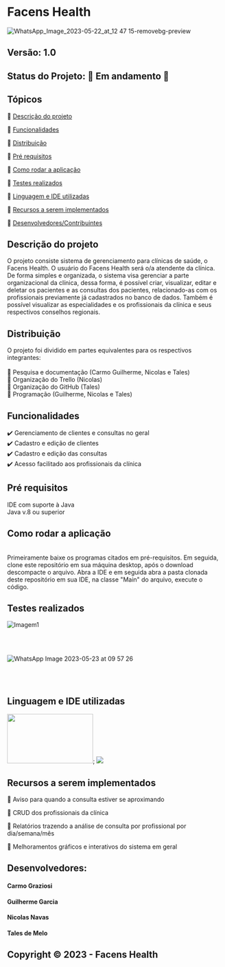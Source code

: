 # Facens Health

![WhatsApp_Image_2023-05-22_at_12 47 15-removebg-preview](https://github.com/LaVegaGroup/Facens_Helth/assets/126935296/1a77cb56-f834-4269-8f5c-fbcf3d16d17e)

## Versão: 1.0 
## Status do Projeto:  🚧 Em andamento 🚧


## Tópicos
🔹 [Descrição do projeto](#descrição-do-projeto)

🔹 [Funcionalidades](#funcionalidades)

🔹 [Distribuição](#distribuição)

🔹 [Pré requisitos](#pré-requisitos)

🔹 [Como rodar a aplicação](#como-rodar-a-aplicação)

🔹 [Testes realizados](#testes-realizados)

🔹 [Linguagem e IDE utilizadas](#linguagem-e-ide-utilizadas)

🔹 [Recursos a serem implementados](#recursos-a-serem-implementados)

🔹 [Desenvolvedores/Contribuintes](#desenvolvedores)


## Descrição do projeto
O projeto consiste sistema de gerenciamento para clínicas de saúde, o Facens Health. O usuário do Facens Health será o/a atendente da clínica. De forma simples e organizada, o sistema visa gerenciar a parte organizacional da clínica, dessa forma, é possível criar, visualizar, editar e deletar os pacientes e as consultas dos pacientes, relacionado-as com os profissionais previamente já cadastrados no banco de dados. Também é possível visualizar as especialidades e os profissionais da clínica e seus respectivos conselhos regionais.


## Distribuição
O projeto foi dividido em partes equivalentes para os respectivos integrantes: <br><br>
📌 Pesquisa e documentação (Carmo Guilherme, Nicolas e Tales) <br>
📌 Organização do Trello (Nicolas) <br>
📌 Organização do GitHub (Tales) <br>
📌 Programação (Guilherme, Nicolas e Tales) <br>


## Funcionalidades

✔️ Gerenciamento de clientes e consultas no geral <br>
✔️ Cadastro e edição de clientes <br>
✔️ Cadastro e edição das consultas <br>
✔️ Acesso facilitado aos profissionais da clínica <br>


## Pré requisitos
IDE com suporte à Java
<br> Java v.8 ou superior


## Como rodar a aplicação 
<br> Primeiramente baixe os programas citados em pré-requisitos. Em seguida, clone este repositório em sua máquina desktop, após o download descompacte o arquivo. Abra a IDE e em seguida abra a pasta clonada deste repositório em sua IDE, na classe "Main" do arquivo, execute o código.

## Testes realizados

![Imagem1](https://github.com/LaVegaGroup/Facens_Helth/assets/126935296/34f42cce-2f05-467a-ba31-19b935999c80)

<br><br>

![WhatsApp Image 2023-05-23 at 09 57 26](https://github.com/LaVegaGroup/Facens_Helth/assets/126935296/74923dd3-4164-4825-bc23-bfb70d426d70)

<br><br>

## Linguagem e IDE utilizadas
<img src="https://github.com/LaVegaGroup/Facens_Helth/assets/126935296/3919cf1e-2b5e-4bee-9ade-682f282a146c.jpg" width="200px" height="115px">;
<img src="https://user-images.githubusercontent.com/126935296/231289727-e767f1c7-9d2b-4ae1-82df-cef16f6994c2.png">


## Recursos a serem implementados

📝 Aviso para quando a consulta estiver se aproximando

📝 CRUD dos profissionais da clínica

📝 Relatórios trazendo a análise de consulta por profissional por dia/semana/mês

📝 Melhoramentos gráficos e interativos do sistema em geral

## Desenvolvedores:
   #### Carmo Graziosi
   #### Guilherme Garcia
   #### Nicolas Navas
   #### Tales de Melo

## Copyright ©️ 2023 - Facens Health
